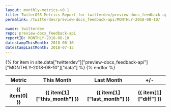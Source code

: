 ```yaml
---
layout: monthly-metrics-v0.1
title: TwiterOSS Metrics Report for twitterdev/preview-docs_feedback-api | MONTHLY-2018-08-10 | 2018-08-10
permalink: /twitterdev/preview-docs_feedback-api/MONTHLY-2018-08-10/

owner: twitterdev
repo: preview-docs_feedback-api
reportID: MONTHLY-2018-08-10
datestampThisMonth: 2018-08-10
datestampLastMonth: 2018-07-13
---
```


<table style="width: 100%">
    <tr>
        <th>Metric</th>
        <th>This Month</th>
        <th>Last Month</th>
        <th>+/-</th>
    </tr>
    {% for item in site.data["twitterdev"]["preview-docs_feedback-api"]["MONTHLY-2018-08-10"]["data"] %}
    <tr>
        <th>{{ item[0] }}</th>
        <th>{{ item[1]["this_month"] }}</th>
        <th>{{ item[1]["last_month"] }}</th>
        <th>{{ item[1]["diff"] }}</th>
    </tr>
    {% endfor %}
</table>

